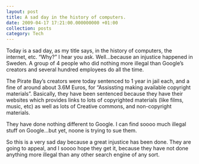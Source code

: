 ```yaml
---
layout: post
title: A sad day in the history of computers.
date: 2009-04-17 17:21:00.000000000 +01:00
collection: posts
category: Tech
---
```


Today is a sad day, as my title says, in the history of computers, the internet, etc. “Why?” I hear you ask. Well…because an injustice happened in Sweden. A group of 4 people who did nothing more illegal than Google’s creators and several hundred employees do all the time.

The Pirate Bay’s creators were today sentenced to 1 year in jail each, and a fine of around about 3.6M Euros, for “Assissting making available copyright materials”. Basically, they have been sentenced because they have their websites which provides links to lots of copyrighted materials (like films, music, etc) as well as lots of Creative commons, and non-copyright materials.

They have done nothing different to Google. I can find soooo much illegal stuff on Google…but yet, noone is trying to sue them.

So this is a very sad day because a great injustice has been done. They are going to appeal, and I soooo hope they get it, because they have not done anything more illegal than any other search engine of any sort.
